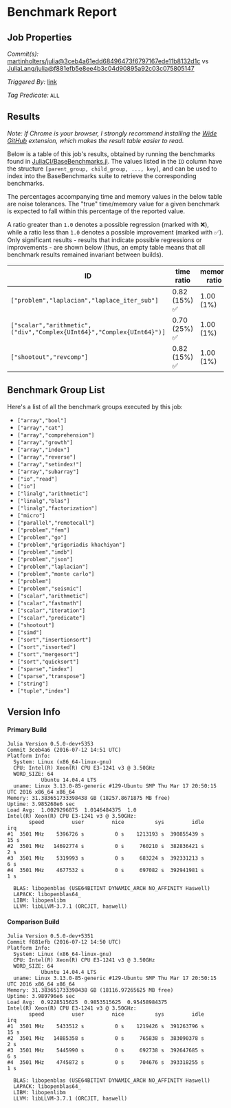 # Benchmark Report

## Job Properties

*Commit(s):* [martinholters/julia@3ceb4a61edd68496473f6797167ede11b8132d1c](https://github.com/martinholters/julia/commit/3ceb4a61edd68496473f6797167ede11b8132d1c) vs [JuliaLang/julia@f881efb5e8ee4b3c04d90895a92c03c075805147](https://github.com/JuliaLang/julia/commit/f881efb5e8ee4b3c04d90895a92c03c075805147)

*Triggered By:* [link](https://github.com/JuliaLang/julia/pull/17313#issuecomment-232074169)

*Tag Predicate:* `ALL`

## Results

*Note: If Chrome is your browser, I strongly recommend installing the [Wide GitHub](https://chrome.google.com/webstore/detail/wide-github/kaalofacklcidaampbokdplbklpeldpj?hl=en)
extension, which makes the result table easier to read.*

Below is a table of this job's results, obtained by running the benchmarks found in
[JuliaCI/BaseBenchmarks.jl](https://github.com/JuliaCI/BaseBenchmarks.jl). The values
listed in the `ID` column have the structure `[parent_group, child_group, ..., key]`,
and can be used to index into the BaseBenchmarks suite to retrieve the corresponding
benchmarks.

The percentages accompanying time and memory values in the below table are noise tolerances. The "true"
time/memory value for a given benchmark is expected to fall within this percentage of the reported value.

A ratio greater than `1.0` denotes a possible regression (marked with :x:), while a ratio less
than `1.0` denotes a possible improvement (marked with :white_check_mark:). Only significant results - results
that indicate possible regressions or improvements - are shown below (thus, an empty table means that all
benchmark results remained invariant between builds).

| ID | time ratio | memory ratio |
|----|------------|--------------|
| `["problem","laplacian","laplace_iter_sub"]` | 0.82 (15%) :white_check_mark: | 1.00 (1%)  |
| `["scalar","arithmetic",("div","Complex{UInt64}","Complex{UInt64}")]` | 0.70 (25%) :white_check_mark: | 1.00 (1%)  |
| `["shootout","revcomp"]` | 0.82 (15%) :white_check_mark: | 1.00 (1%)  |

## Benchmark Group List

Here's a list of all the benchmark groups executed by this job:

- `["array","bool"]`
- `["array","cat"]`
- `["array","comprehension"]`
- `["array","growth"]`
- `["array","index"]`
- `["array","reverse"]`
- `["array","setindex!"]`
- `["array","subarray"]`
- `["io","read"]`
- `["io"]`
- `["linalg","arithmetic"]`
- `["linalg","blas"]`
- `["linalg","factorization"]`
- `["micro"]`
- `["parallel","remotecall"]`
- `["problem","fem"]`
- `["problem","go"]`
- `["problem","grigoriadis khachiyan"]`
- `["problem","imdb"]`
- `["problem","json"]`
- `["problem","laplacian"]`
- `["problem","monte carlo"]`
- `["problem"]`
- `["problem","seismic"]`
- `["scalar","arithmetic"]`
- `["scalar","fastmath"]`
- `["scalar","iteration"]`
- `["scalar","predicate"]`
- `["shootout"]`
- `["simd"]`
- `["sort","insertionsort"]`
- `["sort","issorted"]`
- `["sort","mergesort"]`
- `["sort","quicksort"]`
- `["sparse","index"]`
- `["sparse","transpose"]`
- `["string"]`
- `["tuple","index"]`

## Version Info

#### Primary Build

```
Julia Version 0.5.0-dev+5353
Commit 3ceb4a6 (2016-07-12 14:51 UTC)
Platform Info:
  System: Linux (x86_64-linux-gnu)
  CPU: Intel(R) Xeon(R) CPU E3-1241 v3 @ 3.50GHz
  WORD_SIZE: 64
           Ubuntu 14.04.4 LTS
  uname: Linux 3.13.0-85-generic #129-Ubuntu SMP Thu Mar 17 20:50:15 UTC 2016 x86_64 x86_64
Memory: 31.383651733398438 GB (18257.8671875 MB free)
Uptime: 3.985268e6 sec
Load Avg:  1.0029296875  1.0146484375  1.0
Intel(R) Xeon(R) CPU E3-1241 v3 @ 3.50GHz: 
       speed         user         nice          sys         idle          irq
#1  3501 MHz    5396726 s          0 s    1213193 s  390855439 s         15 s
#2  3501 MHz   14692774 s          0 s     760210 s  382836421 s          2 s
#3  3501 MHz    5319993 s          0 s     683224 s  392331213 s          6 s
#4  3501 MHz    4677532 s          0 s     697082 s  392941981 s          1 s

  BLAS: libopenblas (USE64BITINT DYNAMIC_ARCH NO_AFFINITY Haswell)
  LAPACK: libopenblas64_
  LIBM: libopenlibm
  LLVM: libLLVM-3.7.1 (ORCJIT, haswell)

```

#### Comparison Build

```
Julia Version 0.5.0-dev+5351
Commit f881efb (2016-07-12 14:50 UTC)
Platform Info:
  System: Linux (x86_64-linux-gnu)
  CPU: Intel(R) Xeon(R) CPU E3-1241 v3 @ 3.50GHz
  WORD_SIZE: 64
           Ubuntu 14.04.4 LTS
  uname: Linux 3.13.0-85-generic #129-Ubuntu SMP Thu Mar 17 20:50:15 UTC 2016 x86_64 x86_64
Memory: 31.383651733398438 GB (18116.97265625 MB free)
Uptime: 3.989796e6 sec
Load Avg:  0.9228515625  0.9853515625  0.95458984375
Intel(R) Xeon(R) CPU E3-1241 v3 @ 3.50GHz: 
       speed         user         nice          sys         idle          irq
#1  3501 MHz    5433512 s          0 s    1219426 s  391263796 s         15 s
#2  3501 MHz   14885358 s          0 s     765838 s  383090378 s          2 s
#3  3501 MHz    5445990 s          0 s     692738 s  392647685 s          6 s
#4  3501 MHz    4745872 s          0 s     704676 s  393318255 s          1 s

  BLAS: libopenblas (USE64BITINT DYNAMIC_ARCH NO_AFFINITY Haswell)
  LAPACK: libopenblas64_
  LIBM: libopenlibm
  LLVM: libLLVM-3.7.1 (ORCJIT, haswell)

```
